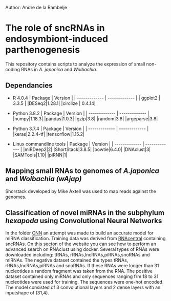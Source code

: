 Author: Andre de la Rambelje
# The role of sncRNAs in endosymbiont-induced parthenogenesis
This repository contains scripts to analyze the expression of small non-coding RNAs in *A. japonica* and *Wolbachia*. 

## Dependancies
 
* R  4.0.4 
  | Package | Version |
  | ------------- | ------------- |
  | ggplot2  | 3.3.5 |
  |DESeq2|1.28.1|
  |circlize | 0.4.14|
  
* Python 3.8.2
  | Package | Version |
  | ------------- | ------------- |
  |numpy|1.18.3|
  |pandas|1.0.3|
  |gzip|3.8|
  |random|3.8|
  |argeparse|3.8|
  
* Python 3.7.4
   | Package | Version |
   | ------------- | ------------- |
   |keras|2.2.4-tf|
   |tensorflow|1.15.2|
  
 * Linux commandline tools
    | Package | Version |
    | ------------- | ------------- |
    |miRDeep2|2|
    |ShortStack|3.8.5|
    |bowtie|6.4.0|
    |DNAclust|3|
    |SAMTools|1.10|
    |piRNN|1|
  ## Mapping small RNAs to genomes of *A.japonica* and *Wolbachia (wAjap)*
  Shorstack developed by Mike Axtell was used to map reads against the genomes.  
  
  ## Classification of novel miRNAs in the subphylum *hexapoda* using Convolutional Neural Networks
  In the folder [CNN](https://github.com/madelarambelje/smallRNAs/tree/main/CNN) an attempt was made to build an accurate model for miRNA classification. Training data was derived from [RNAcentral](https://rnacentral.org/) containing sncRNAs. On [this secton](https://rnacentral.org/help/public-database) of the website you can see how to perform an advanced search on RNAclust using docker. Several types of RNAs were downloaded including: tRNAs, rRNAs,lncRNAs,piRNAs,snoRNAs and miRNAs. The negative dataset contained the types tRNAs, rRNAs,lncRNAs,piRNAs and snoRNAs. If these RNAs were longer than 31 nucleotides a random fragment was taken from the RNA. The positive dataset contained only miRNAs and only sequences ranging frm 18 to 31 nucleotides were used for training. The sequences were one-hot encoded. The model consisted of 3 convolutional layers and 2 dense layers with an inputshape of 
(31,4).  
